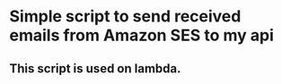 # Simple script to send received emails from Amazon SES to my api

## This script is used on lambda.

